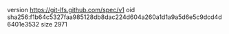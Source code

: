 version https://git-lfs.github.com/spec/v1
oid sha256:f1b64c5327faa985128db8dac224d604a260a1d1a9a5d6e5c9dcd4d6401e3532
size 2971

